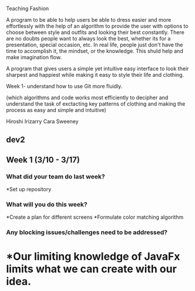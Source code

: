 Teaching Fashion

A program to be able to help users be able to dress easier and more effortlessly with the help of an algorithm
to provide the user with options to choose between style and outfits and looking their best constantly. 
There are no doubts people want to always look the best, whether its for a presentation, special occasion, etc. 
In real life, people just don't have the time to accomplish it, the mindset, or the knowledge. This shuld help and make imagination flow.

A program that gives users a simple yet intuitive easy interface to look their sharpest and happiest while making it easy to style their life and clothing.

Week 1- understand how to use Git more fluidly.

(which algorithms and code works most efficiently to decipher and understand the task of exctacting key patterns of clothing and making
the process as easy and simple and intuitive)






Hiroshi Irizarry
Cara Sweeney

dev2
----------------------------
## Week 1 (3/10 - 3/17)

### What did your team do last week?
*Set up repository

### What will you do this week?
*Create a plan for different screens
*Formulate color matching algorithm

### Any blocking issues/challenges need to be addressed?
*Our limiting knowledge of JavaFx limits what we can create with our idea. 
=======

